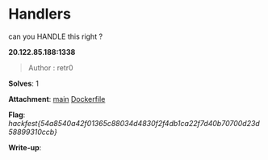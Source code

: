 # Handlers

can you HANDLE this right ?

**20.122.85.188:1338**

> Author : retr0

**Solves**: 1

**Attachment**: [main](main) [Dockerfile](Dockerfile)

**Flag**:  *hackfest{54a8540a42f01365c88034d4830f2f4db1ca22f7d40b70700d23d58899310ccb}*

**Write-up**:
